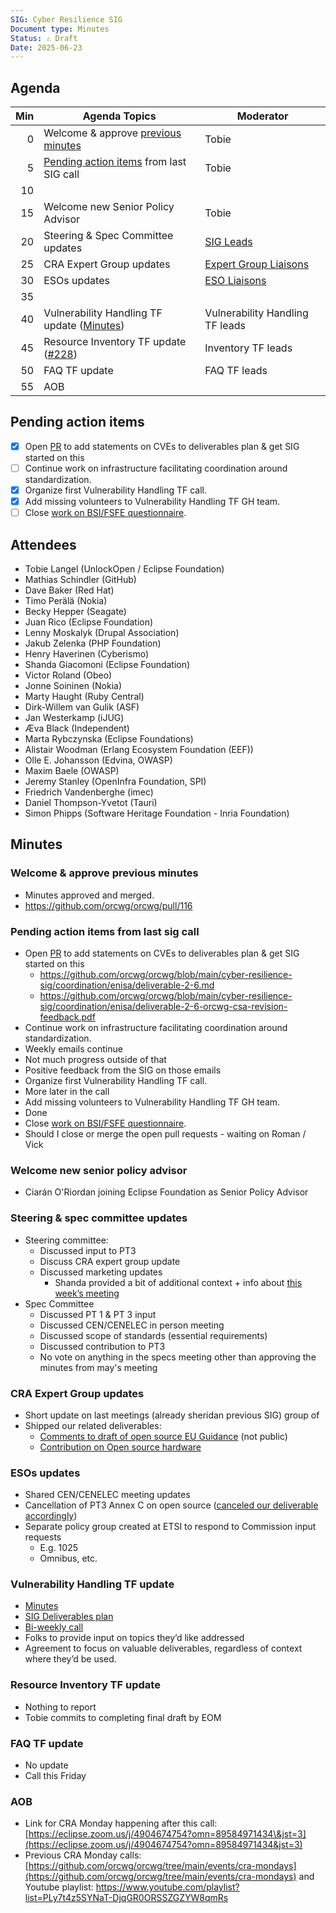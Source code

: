 ```yaml
---
SIG: Cyber Resilience SIG
Document type: Minutes
Status: ⚠️ Draft
Date: 2025-06-23
---
```


##  Agenda

| Min | Agenda Topics | Moderator |
| --: | ----- | --- |
|   0 | Welcome & approve [previous minutes](https://github.com/orcwg/orcwg/pull/116) | Tobie |
|   5 | [Pending action items](#pending-action-items) from last SIG call | Tobie |
|  10 | | |
|  15 | Welcome new Senior Policy Advisor | Tobie |
|  20 | Steering & Spec Committee updates | [SIG Leads][] |
|  25 | CRA Expert Group updates | [Expert Group Liaisons][] |
|  30 | ESOs updates | [ESO Liaisons][] |
|  35 | | |
|  40 | Vulnerability Handling TF update ([Minutes](./vulnerability-handling-tf/2025-06-19-mom-vulnerability-handling-tf.md)) | Vulnerability Handling TF leads |
|  45 | Resource Inventory TF update ([#228](https://github.com/orcwg/cra-hub/pull/228)) | Inventory TF leads |
|  50 | FAQ TF update | FAQ TF leads |
|  55 | AOB | |

## Pending action items

- [X] Open [PR](https://github.com/orcwg/orcwg/pull/127) to add statements on CVEs to deliverables plan & get SIG started on this
- [ ] Continue work on infrastructure facilitating coordination around standardization.
- [X] Organize first Vulnerability Handling TF call.
- [X] Add missing volunteers to Vulnerability Handling TF GH team.
- [ ] Close [work on BSI/FSFE questionnaire](https://github.com/orcwg/cra-hub/labels/Questionnaire).

## Attendees

* Tobie Langel (UnlockOpen / Eclipse Foundation)  
* Mathias Schindler (GitHub)  
* Dave Baker (Red Hat)  
* Timo Perälä (Nokia)  
* Becky Hepper (Seagate)  
* Juan Rico (Eclipse Foundation)  
* Lenny Moskalyk (Drupal Association)  
* Jakub Zelenka (PHP Foundation)  
* Henry Haverinen (Cyberismo)  
* Shanda Giacomoni (Eclipse Foundation)  
* Victor Roland (Obeo)  
* Jonne Soininen (Nokia)  
* Marty Haught (Ruby Central)  
* Dirk-Willem van Gulik (ASF)  
* Jan Westerkamp (iJUG)  
* Æva Black (Independent)  
* Marta Rybczynska (Eclipse Foundations)  
* Alistair Woodman (Erlang Ecosystem Foundation (EEF))  
* Olle E. Johansson (Edvina, OWASP)  
* Maxim Baele (OWASP)  
* Jeremy Stanley (OpenInfra Foundation, SPI)  
* Friedrich Vandenberghe (imec)  
* Daniel Thompson-Yvetot (Tauri)
* Simon Phipps (Software Heritage Foundation - Inria Foundation)

## Minutes

### Welcome & approve previous minutes

* Minutes approved and merged.  
* https://github.com/orcwg/orcwg/pull/116

### Pending action items from last sig call 

* Open [PR](https://github.com/orcwg/orcwg/pull/127) to add statements on CVEs to deliverables plan & get SIG started on this  
  * https://github.com/orcwg/orcwg/blob/main/cyber-resilience-sig/coordination/enisa/deliverable-2-6.md  
  * https://github.com/orcwg/orcwg/blob/main/cyber-resilience-sig/coordination/enisa/deliverable-2-6-orcwg-csa-revision-feedback.pdf  
*  Continue work on infrastructure facilitating coordination around standardization.  
  * Weekly emails continue  
  * Not much progress outside of that  
  * Positive feedback from the SIG on those emails  
*  Organize first Vulnerability Handling TF call.  
  * More later in the call  
*  Add missing volunteers to Vulnerability Handling TF GH team.  
  * Done  
*  Close [work on BSI/FSFE questionnaire](https://github.com/orcwg/cra-hub/labels/Questionnaire).  
  * Should I close or merge the open pull requests \- waiting on Roman / Vick

### Welcome new senior policy advisor

* Ciarán O'Riordan joining Eclipse Foundation as Senior Policy Advisor

### Steering & spec committee updates

* Steering committee:  
  * Discussed input to PT3  
  * Discuss CRA expert group update  
  * Discussed marketing updates  
    * Shanda provided a bit of additional context \+ info about [this week’s meeting](https://calendar.google.com/calendar/event?action=TEMPLATE&tmeid=MHJtaWZybjQ0dmQ1YjBna3VkdnVrMmhxdjggY183ZGI4ZTNmMTNjNGZhYzk4NDEwMzkxOGE5N2M3MDRiYjFkNjE5ZGEwZmRiNjZkMzNmMTc0Nzg0OWI2MDIwYWVhQGc&tmsrc=c_7db8e3f13c4fac984103918a97c704bb1d619da0fdb66d33f1747849b6020aea%40group.calendar.google.com%20%20)  
* Spec Committee  
  * Discussed PT 1 & PT 3 input  
  * Discussed CEN/CENELEC in person meeting  
  * Discussed scope of standards (essential requirements)  
  * Discussed contribution to PT3  
  * No vote on anything in the specs meeting other than approving the minutes from may's meeting 

### CRA Expert Group updates

* Short update on last meetings (already sheridan previous SIG) group of  
* Shipped our related deliverables:  
  * [Comments to draft of open source EU Guidance](https://github.com/orcwg/orcwg/blob/main/cyber-resilience-sig/deliverables.md#27-comments-to-eu-guidance-on-open-source) (not public)  
  * [Contribution on Open source hardware](https://github.com/orcwg/orcwg/blob/main/cyber-resilience-sig/coordination/cra-expert-group/deliverable-2-3.md)

### ESOs updates

* Shared CEN/CENELEC meeting updates  
* Cancellation of PT3 Annex C on open source ([canceled our deliverable accordingly](https://github.com/orcwg/orcwg/blob/main/cyber-resilience-sig/coordination/cen-cenelec-wg-9/deliverable-2-4.md))  
* Separate policy group created at ETSI to respond to Commission input requests  
  * E.g. 1025  
  * Omnibus, etc.

### Vulnerability Handling TF update

* [Minutes](https://github.com/orcwg/orcwg/blob/main/cyber-resilience-sig/minutes/vulnerability-handling-task-force/2025-06-19-mom-vulnerability-handling-tf.md)  
* [SIG Deliverables plan](https://github.com/orcwg/orcwg/blob/main/cyber-resilience-sig/deliverables.md)  
* [Bi-weekly call](https://github.com/orcwg/orcwg/blob/main/MEETINGS.md#vulnerability-handling-task-force-call)  
* Folks to provide input on topics they’d like addressed  
* Agreement to focus on valuable deliverables, regardless of context where they’d be used.

### Resource Inventory TF update

* Nothing to report  
* Tobie commits to completing final draft by EOM

### FAQ TF update

* No update  
* Call this Friday

### AOB

* Link for CRA Monday happening after this call: [https://eclipse.zoom.us/j/4904674754?omn=89584971434\&jst=3](https://eclipse.zoom.us/j/4904674754?omn=89584971434&jst=3)   
* Previous CRA Monday calls: [https://github.com/orcwg/orcwg/tree/main/events/cra-mondays](https://github.com/orcwg/orcwg/tree/main/events/cra-mondays) and Youtube playlist: https://www.youtube.com/playlist?list=PLy7t4z5SYNaT-DjqGR0ORSSZGZYW8qmRs


[SIG Leads]: https://github.com/orcwg/orcwg/tree/main/cyber-resilience-sig#leads
[ESO Liaisons]: https://github.com/orcwg/orcwg/tree/main/cyber-resilience-sig#cen-cenelec-wg-9
[Expert Group Liaisons]: https://github.com/orcwg/orcwg/tree/main/cyber-resilience-sig#cra-expert-group

  
